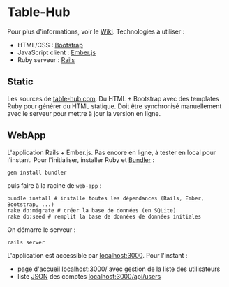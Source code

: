Table-Hub
=========
Pour plus d'informations, voir le [Wiki](https://github.com/clarus/table-hub/wiki). Technologies à utiliser :
* HTML/CSS : [Bootstrap](http://getbootstrap.com/)
* JavaScript client : [Ember.js](http://emberjs.com/)
* Ruby serveur : [Rails](http://rubyonrails.org/)

Static
------
Les sources de [table-hub.com](http://table-hub.com/). Du HTML + Bootstrap avec des templates Ruby pour générer du HTML statique. Doit être synchronisé manuellement avec le serveur pour mettre à jour la version en ligne.

WebApp
------
L'application Rails + Ember.js. Pas encore en ligne, à tester en local pour l'instant. Pour l'initialiser, installer Ruby et [Bundler](http://bundler.io/) :

    gem install bundler

puis faire à la racine de `web-app` :

    bundle install # installe toutes les dépendances (Rails, Ember, Bootstrap, ...)
    rake db:migrate # créer la base de données (en SQLite)
    rake db:seed # remplit la base de données de données initiales

On démarre le serveur :

    rails server

L'application est accessible par [localhost:3000](http://localhost:3000/). Pour l'instant :
* page d'accueil [localhost:3000/](http://localhost:3000/) avec gestion de la liste des utilisateurs
* liste [JSON](http://www.json.org/) des comptes [localhost:3000/api/users](http://localhost:3000/api/users)
